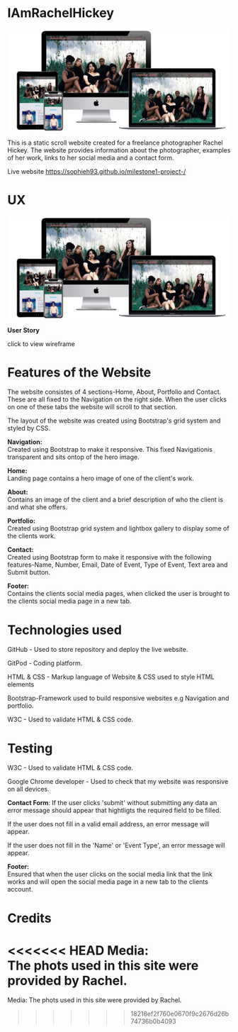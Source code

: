 # IAmRachelHickey

![](images/Capture.JPG)



This is a static scroll website created for a freelance photographer Rachel Hickey.
The website provides information about the photographer, examples of her work, links to her social media and a contact form.

Live website https://sophieh93.github.io/milestone1-project-/ 

# UX 

<img src="images/Capture.JPG"/>

<strong>User Story</strong><br>


click to view wireframe

# Features of the Website 
The website consistes of 4 sections-Home, About, Portfolio and Contact. These are all fixed to the Navigation on the right side. When the user clicks on one of these tabs the website will scroll to that section.

The layout of the website was created using Bootstrap's grid system and styled by CSS.

<strong>Navigation:</strong><br>
Created using Bootstrap to make it responsive. This fixed Navigationis transparent and sits ontop of the hero image.

<strong>Home:</strong><br>
Landing page contains a hero image of one of the client's work.

<strong>About:</strong><br>
Contains an image of the client and a brief description of who the client is and what she offers.

<strong>Portfolio:</strong><br>
Created using Bootstrap grid system and lightbox gallery to display some of the clients work.

<strong>Contact:</strong><br>
Created using Bootstrap form to make it responsive with the following features-Name, Number, Email, Date of Event, Type of Event, Text area and Submit button.

<strong>Footer:</strong><br>
Contains the clients social media pages, when clicked the user is brought to the clients social media page in a new tab.



# Technologies used

GitHub - Used to store repository and deploy the live website.

GitPod - Coding platform.

HTML & CSS - Markup language of Website & CSS used to style HTML elements

Bootstrap-Framework used to build responsive websites e.g  Navigation and portfolio.

W3C - Used to validate HTML & CSS code.

# Testing 

W3C - Used to validate HTML & CSS code. <br>

Google Chrome developer - Used to check that my website was responsive on all devices.

<strong>Contact Form</strong>:
If the user clicks 'submit' without submitting any data an error message should appear that hightligts the required field to be filled.

If the user does not fill in a valid email address, an error message will appear.

If the user does not fill in the 'Name' or 'Event Type', an error message will appear.

<strong>Footer:</strong><br>
Ensured that when the user clicks on the social media link that the link works and will open the social media
page in a new tab to the clients account.



# Credits

<<<<<<< HEAD
Media:<br>
The phots used in this site were provided by Rachel.
=======
Media:
The phots used in this site were provided by Rachel.
>>>>>>> 18218ef2f760e0670f9c2676d26b74736b0b4093
